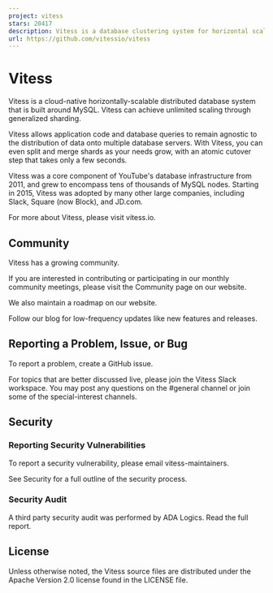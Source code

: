 ```yaml
---
project: vitess
stars: 20417
description: Vitess is a database clustering system for horizontal scaling of MySQL.
url: https://github.com/vitessio/vitess
---
```


Vitess
======

Vitess is a cloud-native horizontally-scalable distributed database system that is built around MySQL. Vitess can achieve unlimited scaling through generalized sharding.

Vitess allows application code and database queries to remain agnostic to the distribution of data onto multiple database servers. With Vitess, you can even split and merge shards as your needs grow, with an atomic cutover step that takes only a few seconds.

Vitess was a core component of YouTube's database infrastructure from 2011, and grew to encompass tens of thousands of MySQL nodes. Starting in 2015, Vitess was adopted by many other large companies, including Slack, Square (now Block), and JD.com.

For more about Vitess, please visit vitess.io.

Community
---------

Vitess has a growing community.

If you are interested in contributing or participating in our monthly community meetings, please visit the Community page on our website.

We also maintain a roadmap on our website.

Follow our blog for low-frequency updates like new features and releases.

Reporting a Problem, Issue, or Bug
----------------------------------

To report a problem, create a GitHub issue.

For topics that are better discussed live, please join the Vitess Slack workspace. You may post any questions on the #general channel or join some of the special-interest channels.

Security
--------

### Reporting Security Vulnerabilities

To report a security vulnerability, please email vitess-maintainers.

See Security for a full outline of the security process.

### Security Audit

A third party security audit was performed by ADA Logics. Read the full report.

License
-------

Unless otherwise noted, the Vitess source files are distributed under the Apache Version 2.0 license found in the LICENSE file.

